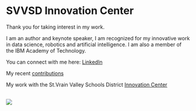 # SVVSD Innovation Center


Thank you for taking interest in my work.

I am an author and keynote speaker, I am recognized for my innovative work in data science, robotics and artificial intelligence. I am also a member of the IBM Academy of Technology. 

You can connect with me here: [LinkedIn](https://www.linkedin.com/in/ivanportilla/)

My recent [contributions](https://github.com/jiportilla/giveback)

My work with the St.Vrain Valley Schools District [Innovation Center](http://innovation.svvsd.org/)

<br>

<img src="imgs/tjbot.png">
